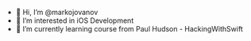 - 👋 Hi, I’m @markojovanov
- 👀 I’m interested in iOS Development 
- 🌱 I’m currently learning course from Paul Hudson - HackingWithSwift
